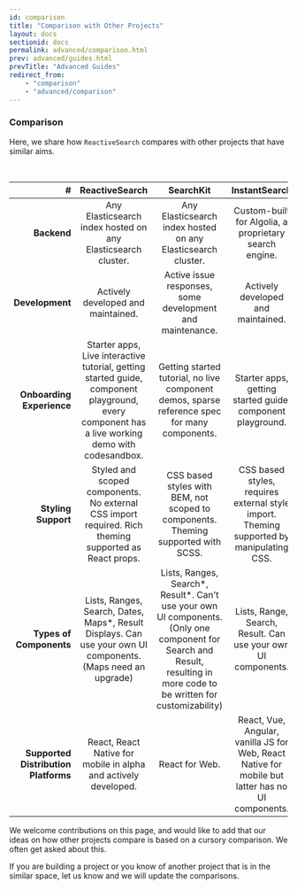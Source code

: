 ```yaml
---
id: comparison
title: "Comparison with Other Projects"
layout: docs
sectionid: docs
permalink: advanced/comparison.html
prev: advanced/guides.html
prevTitle: "Advanced Guides"
redirect_from:
    - "comparison"
    - "advanced/comparison"
---
```


### Comparison

Here, we share how `ReactiveSearch` compares with other projects that have similar aims.

<br />

|  **#** | **ReactiveSearch** | **SearchKit** | **InstantSearch** |
|  ------: | :------: | :------: | :------: |
|  **Backend** | Any Elasticsearch index hosted on any Elasticsearch cluster. | Any Elasticsearch index hosted on any Elasticsearch cluster. | Custom-built for Algolia, a proprietary search engine. |
|  **Development** | Actively developed and maintained. | Active issue responses, some development and maintenance. | Actively developed and maintained. |
|  **Onboarding Experience** | Starter apps, Live interactive tutorial, getting started guide, component playground, every component has a live working demo with codesandbox. | Getting started tutorial, no live component demos, sparse reference spec for many components. | Starter apps, getting started guide, component playground. |
|  **Styling Support** | Styled and scoped components. No external CSS import required. Rich theming supported as React props. | CSS based styles with BEM, not scoped to components. Theming supported with SCSS. | CSS based styles, requires external style import. Theming supported by manipulating CSS. |
|  **Types of Components** | Lists, Ranges, Search, Dates, Maps*, Result Displays. Can use your own UI components. (Maps need an upgrade) | Lists, Ranges, Search*, Result*. Can't use your own UI components. (Only one component for Search and Result, resulting in more code to be written for customizability) | Lists, Range, Search, Result. Can use your own UI components. |
|  **Supported Distribution Platforms** | React, React Native for mobile in alpha and actively developed. | React for Web. | React, Vue, Angular, vanilla JS for Web, React Native for mobile but latter has no UI components. |

We welcome contributions on this page, and would like to add that our ideas on how other projects compare is based on a cursory comparison. We often get asked about this.

If you are building a project or you know of another project that is in the similar space, let us know and we will update the comparisons.
